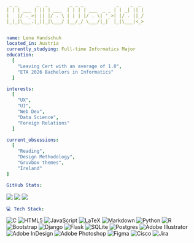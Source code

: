 
```yaml


 _ _       _  _        _ _ _            _    _  _ 
| | | ___ | || | ___  | | | | ___  _ _ | | _| || |
|   |/ ._>| || |/ . \ | | | |/ . \| '_>| |/ . ||_/
|_|_|\___.|_||_|\___/ |__/_/ \___/|_|  |_|\___|<_>


name: Lena Handschuh
located_in: Austria
currently_studying: Full-time Informatics Major
education:
  [
    "Leaving Cert with an average of 1.0",
    "ETA 2026 Bachelors in Informatics"
  ]

interests:
  [
    "UX",
    "UI",
    "Web Dev",
    "Data Science",
    "Foreign Relations"
  ]

current_obsessions:
  [
    "Reading",
    "Design Methodology",
    "Gruvbox themes",
    "Ireland"
]
```
```yaml
GitHub Stats:
```
![](https://github-readme-stats.vercel.app/api?username=quartsel&theme=tokyonight&hide_border=false&include_all_commits=true&count_private=true)
![](https://nirzak-streak-stats.vercel.app/?user=quartsel&theme=tokyonight&hide_border=false)
![](https://github-readme-stats.vercel.app/api/top-langs/?username=quartsel&theme=tokyonight&hide_border=false&include_all_commits=true&count_private=true&layout=compact)
```yaml
💻 Tech Stack:
```

![C](https://img.shields.io/badge/c-%2300599C.svg?style=for-the-badge&logo=c&logoColor=white) ![HTML5](https://img.shields.io/badge/html5-%23E34F26.svg?style=for-the-badge&logo=html5&logoColor=white) ![JavaScript](https://img.shields.io/badge/javascript-%23323330.svg?style=for-the-badge&logo=javascript&logoColor=%23F7DF1E) ![LaTeX](https://img.shields.io/badge/latex-%23008080.svg?style=for-the-badge&logo=latex&logoColor=white) ![Markdown](https://img.shields.io/badge/markdown-%23000000.svg?style=for-the-badge&logo=markdown&logoColor=white) ![Python](https://img.shields.io/badge/python-3670A0?style=for-the-badge&logo=python&logoColor=ffdd54) ![R](https://img.shields.io/badge/r-%23276DC3.svg?style=for-the-badge&logo=r&logoColor=white) ![Bootstrap](https://img.shields.io/badge/bootstrap-%238511FA.svg?style=for-the-badge&logo=bootstrap&logoColor=white) ![Django](https://img.shields.io/badge/django-%23092E20.svg?style=for-the-badge&logo=django&logoColor=white) ![Flask](https://img.shields.io/badge/flask-%23000.svg?style=for-the-badge&logo=flask&logoColor=white) ![SQLite](https://img.shields.io/badge/sqlite-%2307405e.svg?style=for-the-badge&logo=sqlite&logoColor=white) ![Postgres](https://img.shields.io/badge/postgres-%23316192.svg?style=for-the-badge&logo=postgresql&logoColor=white) ![Adobe Illustrator](https://img.shields.io/badge/adobe%20illustrator-%23FF9A00.svg?style=for-the-badge&logo=adobe%20illustrator&logoColor=white) ![Adobe InDesign](https://img.shields.io/badge/Adobe%20InDesign-49021F?style=for-the-badge&logo=adobeindesign&logoColor=FF3366) ![Adobe Photoshop](https://img.shields.io/badge/adobe%20photoshop-%2331A8FF.svg?style=for-the-badge&logo=adobe%20photoshop&logoColor=white) ![Figma](https://img.shields.io/badge/figma-%23F24E1E.svg?style=for-the-badge&logo=figma&logoColor=white) ![Cisco](https://img.shields.io/badge/cisco-%23049fd9.svg?style=for-the-badge&logo=cisco&logoColor=black) ![Jira](https://img.shields.io/badge/jira-%230A0FFF.svg?style=for-the-badge&logo=jira&logoColor=white)

